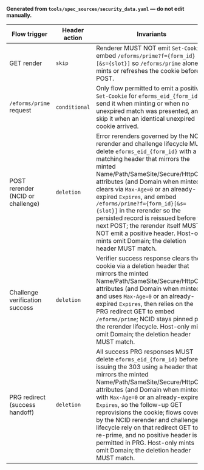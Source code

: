 **Generated from `tools/spec_sources/security_data.yaml` — do not edit manually.**
<!-- BEGIN GENERATED: cookie-header-actions -->
| Flow trigger | Header action | Invariants |
|--------------|---------------|------------|
| <a id="sec-cookie-header-get-render"></a>GET render | `skip` | Renderer MUST NOT emit `Set-Cookie`; embed `/eforms/prime?f={form_id}[&s={slot}]` so `/eforms/prime` alone mints or refreshes the cookie before POST. |
| <a id="sec-cookie-header-prime"></a>`/eforms/prime` request | `conditional` | Only flow permitted to emit a positive `Set-Cookie` for `eforms_eid_{form_id}`; send it when minting or when no unexpired match was presented, and skip it when an identical unexpired cookie arrived. |
| <a id="sec-cookie-header-post-rerender"></a>POST rerender (NCID or challenge) | `deletion` | Error rerenders governed by the NCID rerender and challenge lifecycle MUST delete `eforms_eid_{form_id}` with a matching header that mirrors the minted Name/Path/SameSite/Secure/HttpOnly attributes (and Domain when minted), clears via `Max-Age=0` or an already-expired `Expires`, and embed `/eforms/prime?f={form_id}[&s={slot}]` in the rerender so the persisted record is reissued before the next POST; the rerender itself MUST NOT emit a positive header. Host-only mints omit Domain; the deletion header MUST match. |
| <a id="sec-cookie-header-challenge-success"></a>Challenge verification success | `deletion` | Verifier success response clears the cookie via a deletion header that mirrors the minted Name/Path/SameSite/Secure/HttpOnly attributes (and Domain when minted) and uses `Max-Age=0` or an already-expired `Expires`, then relies on the PRG redirect GET to embed `/eforms/prime`; NCID stays pinned per the rerender lifecycle. Host-only mints omit Domain; the deletion header MUST match. |
| <a id="sec-cookie-header-prg-redirect"></a>PRG redirect (success handoff) | `deletion` | All success PRG responses MUST delete `eforms_eid_{form_id}` before issuing the 303 using a header that mirrors the minted Name/Path/SameSite/Secure/HttpOnly attributes (and Domain when minted) with `Max-Age=0` or an already-expired `Expires`, so the follow-up GET reprovisions the cookie; flows covered by the NCID rerender and challenge lifecycle rely on that redirect GET to re-prime, and no positive header is permitted in PRG. Host-only mints omit Domain; the deletion header MUST match. |
<!-- END GENERATED: cookie-header-actions -->
